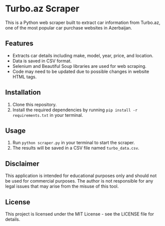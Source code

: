 Turbo.az Scraper
================

This is a Python web scraper built to extract car information from Turbo.az, one of the most popular car purchase websites in Azerbaijan.

Features
--------

-   Extracts car details including make, model, year, price, and location.
-   Data is saved in CSV format.
-   Selenium and Beautiful Soup libraries are used for web scraping.
-   Code may need to be updated due to possible changes in website HTML tags.

Installation
------------

1.  Clone this repository.
2.  Install the required dependencies by running `pip install -r requirements.txt` in your terminal.

Usage
-----

1.  Run `python scraper.py` in your terminal to start the scraper.
2.  The results will be saved in a CSV file named `turbo_data.csv`.

Disclaimer
----------

This application is intended for educational purposes only and should not be used for commercial purposes. The author is not responsible for any legal issues that may arise from the misuse of this tool.

License
-------

This project is licensed under the MIT License - see the LICENSE file for details.
